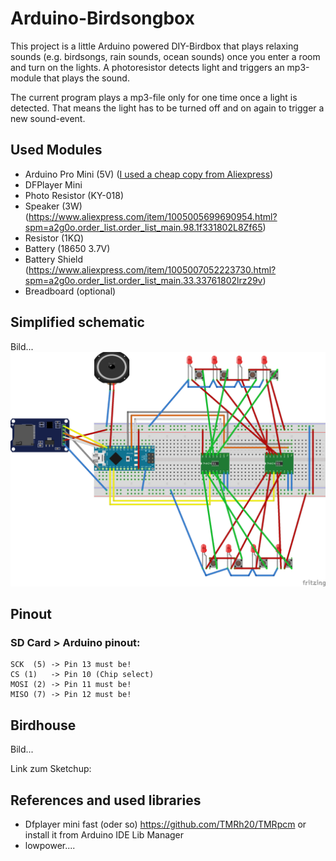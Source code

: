 # Arduino-Birdsongbox

This project is a little Arduino powered DIY-Birdbox that plays relaxing sounds (e.g. birdsongs, rain sounds, ocean sounds) once you enter a room and turn on the lights. A photoresistor detects light and triggers an mp3-module that plays the sound.

The current program plays a mp3-file only for one time once a light is detected. That means the light has to be turned off and on again to trigger a new sound-event.

## Used Modules
- Arduino Pro Mini (5V) ([I used a cheap copy from Aliexpress](https://www.aliexpress.com/item/1005005682257328.html?spm=a2g0o.order_list.order_list_main.43.33761802lrz29v))
- DFPlayer Mini
- Photo Resistor (KY-018)
- Speaker (3W) (https://www.aliexpress.com/item/1005005699690954.html?spm=a2g0o.order_list.order_list_main.98.1f331802L8Zf65)
- Resistor (1KΩ)
- Battery (18650 3.7V)
- Battery Shield (https://www.aliexpress.com/item/1005007052223730.html?spm=a2g0o.order_list.order_list_main.33.33761802lrz29v)
- Breadboard (optional)


## Simplified schematic
Bild...
![](https://github.com/rediculum/SoundBox/raw/master/SoundBox_fritzing.png)

## Pinout
### SD Card > Arduino pinout:
```
SCK  (5) -> Pin 13 must be!
CS (1)   -> Pin 10 (Chip select)
MOSI (2) -> Pin 11 must be!
MISO (7) -> Pin 12 must be!
```
## Birdhouse
Bild...

Link zum Sketchup: 
## References and used libraries
- Dfplayer mini fast (oder so) https://github.com/TMRh20/TMRpcm or install it from Arduino IDE Lib Manager
- lowpower....



